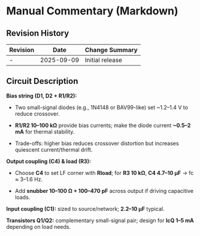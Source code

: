 # Manual Commentary (Markdown)

## Revision History

| Revision | Date       | Change Summary  |
| -------- | ---------- | --------------- |
| -        | 2025-09-09 | Initial release |

## Circuit Description

**Bias string (D1, D2 + R1/R2):**

- Two small-signal diodes (e.g., 1N4148 or BAV99-like) set ~1.2–1.4 V to reduce crossover.
    
- **R1/R2 10–100 kΩ** provide bias currents; make the diode current **~0.5–2 mA** for thermal stability.
    
- Trade-offs: higher bias reduces crossover distortion but increases quiescent current/thermal drift.
    

**Output coupling (C4) & load (R3):**

- Choose **C4** to set LF corner with **Rload**; for **R3 10 kΩ**, **C4 4.7–10 µF** → fc ≈ 3–1.6 Hz.
    
- Add **snubber 10–100 Ω + 100–470 pF** across output if driving capacitive loads.
    

**Input coupling (C1):** sized to source/network; **2.2–10 µF** typical.

**Transistors Q1/Q2:** complementary small-signal pair; design for **IcQ 1–5 mA** depending on load needs.
